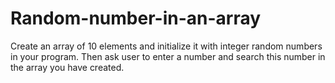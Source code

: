 # Random-number-in-an-array
Create an array of 10 elements and initialize it with integer random numbers in your program. Then ask user to enter a number and search this number in the array you have created. 
